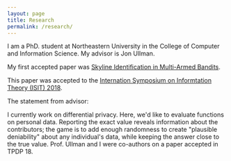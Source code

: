 ```yaml
---
layout: page
title: Research
permalink: /research/
---
```


I am a PhD. student at Northeastern University in the College of Computer and Information Science. My advisor is Jon Ullman.

My first accepted paper was [Skyline Identification in Multi-Armed Bandits](https://arxiv.org/abs/1711.04213).

This paper was accepted to the [Internation Symposium on Informtation Theory (ISIT) 2018](https://www.isit2018.org/).

The statement from advisor:

I currently work on differential privacy. Here, we'd like to evaluate functions on personal data. Reporting the exact value reveals information about the contributors; the game is to add enough randomness to create "plausible deniability" about any individual's data, while keeping the answer close to the true value. Prof. Ullman and I were co-authors on a paper accepted in TPDP 18.